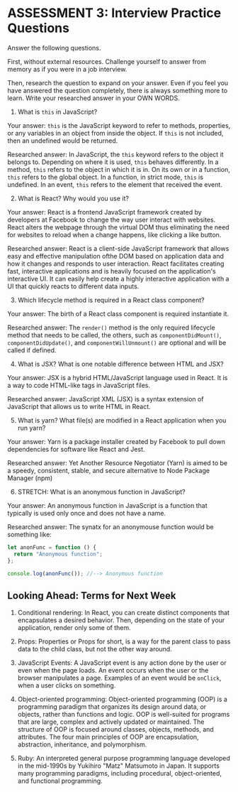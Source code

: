 # ASSESSMENT 3: Interview Practice Questions

Answer the following questions.

First, without external resources. Challenge yourself to answer from memory as if you were in a job interview.

Then, research the question to expand on your answer. Even if you feel you have answered the question completely, there is always something more to learn. Write your researched answer in your OWN WORDS.

1. What is `this` in JavaScript?

Your answer: `this` is the JavaScript keyword to refer to methods, properties, or any variables in an object from inside the object. If `this` is not included, then an undefined would be returned.

Researched answer: In JavaScript, the `this` keyword refers to the object it belongs to. Depending on where it is used, `this` behaves differently. In a method, `this` refers to the object in which it is in. On its own or in a function, `this` refers to the global object. In a function, in strict mode, `this` is undefined. In an event, `this` refers to the element that received the event.

2. What is React? Why would you use it?

Your answer: React is a frontend JavaScript framework created by developers at Facebook to change the way user interact with websites. React alters the webpage through the virtual DOM thus eliminating the need for websites to reload when a change happens, like clicking a like button.

Researched answer: React is a client-side JavaScript framework that allows easy and effective manipulation ofthe DOM based on application data and how it changes and responds to user interaction. React facilitates creating fast, interactive applications and is heavily focused on the application's interactive UI. It can easily help create a highly interactive application with a UI that quickly reacts to different data inputs.

3. Which lifecycle method is required in a React class component?

Your answer: The birth of a React class component is required instantiate it. <!-- yeah i had no idea on this one 😅 -->

Researched answer: The `render()` method is the only required lifecycle method that needs to be called, the others, such as `componentDidMount()`, `componentDidUpdate()`, and `componentWillUnmount()` are optional and will be called if defined.

4. What is JSX? What is one notable difference between HTML and JSX?

Your answer: JSX is a hybrid HTML/JavaScript language used in React. It is a way to code HTML-like tags in JavaScript files.

Researched answer: JavaScript XML (JSX) is a syntax extension of JavaScript that allows us to write HTML in React.

5. What is yarn? What file(s) are modified in a React application when you run yarn?

Your answer: Yarn is a package installer created by Facebook to pull down dependencies for software like React and Jest.

Researched answer: Yet Another Resource Negotiator (Yarn) is aimed to be a speedy, consistent, stable, and secure alternative to Node Package Manager (npm)

6. STRETCH: What is an anonymous function in JavaScript?

Your answer: An anonymous function in JavaScript is a function that typically is used only once and does not have a name.

Researched answer: The synatx for an anonymouse function would be something like:

```javascript
let anonFunc = function () {
  return "Anonymous function";
};

console.log(anonFunc()); //--> Anonymous function
```

## Looking Ahead: Terms for Next Week

1. Conditional rendering: In React, you can create distinct components that encapsulates a desired behavior. Then, depending on the state of your application, render only some of them.

2. Props: Properties or Props for short, is a way for the parent class to pass data to the child class, but not the other way around.

3. JavaScript Events: A JavaScript event is any action done by the user or even when the page loads. An event occurs when the user or the browser manipulates a page. Examples of an event would be `onClick`, when a user clicks on something.

4. Object-oriented programming: Object-oriented programming (OOP) is a programming paradigm that organizes its design around data, or objects, rather than functions and logic. OOP is well-suited for programs that are large, complex and actively updated or maintained. The structure of OOP is focused around classes, objects, methods, and attributes. The four main principles of OOP are encapsulation, abstraction, inheritance, and polymorphism.

5. Ruby: An interpreted general purpose programming language developed in the mid-1990s by Yukihiro "Matz" Matsumoto in Japan. It supports many programming paradigms, including procedural, object-oriented, and functional programming.
